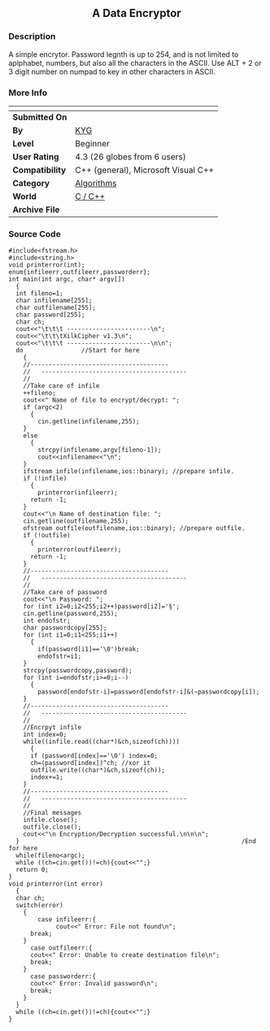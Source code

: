 ﻿<div align="center">

## A Data Encryptor


</div>

### Description

A simple encrytor. Password legnth is up to 254, and is not limited to aplphabet, numbers, but also all the characters in the ASCII. Use ALT + 2 or 3 digit number on numpad to key in other characters in ASCII.
 
### More Info
 


<span>             |<span>
---                |---
**Submitted On**   |
**By**             |[KYG](https://github.com/Planet-Source-Code/PSCIndex/blob/master/ByAuthor/kyg.md)
**Level**          |Beginner
**User Rating**    |4.3 (26 globes from 6 users)
**Compatibility**  |C\+\+ \(general\), Microsoft Visual C\+\+
**Category**       |[Algorithms](https://github.com/Planet-Source-Code/PSCIndex/blob/master/ByCategory/algorithms__3-29.md)
**World**          |[C / C\+\+](https://github.com/Planet-Source-Code/PSCIndex/blob/master/ByWorld/c-c.md)
**Archive File**   |[](https://github.com/Planet-Source-Code/kyg-a-data-encryptor__3-2991/archive/master.zip)





### Source Code

```
#include<fstream.h>
#include<string.h>
void printerror(int);
enum{infileerr,outfileerr,passworderr};
int main(int argc, char* argv[])
  {
  int fileno=1;
  char infilename[255];
  char outfilename[255];
  char password[255];
  char ch;
  cout<<"\t\t\t -----------------------\n";
  cout<<"\t\t\tXilkCipher v1.3\n";
  cout<<"\t\t\t -----------------------\n\n";
  do				//Start for here
    {
    //--------------------------------------
    //   ----------------------------------------
    //
    //Take care of infile
    ++fileno;
    cout<<" Name of file to encrypt/decrypt: ";
    if (argc<2)
      {
      	cin.getline(infilename,255);
    }
    else
      {
      	strcpy(infilename,argv[fileno-1]);
      	cout<<infilename<<"\n";
    }
    ifstream infile(infilename,ios::binary); //prepare infile.
    if (!infile)
      {
      	printerror(infileerr);
      return -1;
    }
    cout<<"\n Name of destination file: ";
    cin.getline(outfilename,255);
    ofstream outfile(outfilename,ios::binary); //prepare outfile.
    if (!outfile)
      {
      	printerror(outfileerr);
      return -1;
    }
    //--------------------------------------
    //   ----------------------------------------
    //
    //Take care of password
    cout<<"\n Password: ";
    for (int i2=0;i2<255;i2++)password[i2]='§';
    cin.getline(password,255);
    int endofstr;
    char passwordcopy[255];
    for (int i1=0;i1<255;i1++)
      {
      	if(password[i1]=='\0')break;
      	endofstr=i1;
    }
    strcpy(passwordcopy,password);
    for (int i=endofstr;i>=0;i--)
      {
      	password[endofstr-i]=password[endofstr-i]&(~passwordcopy[i]);
    }
    //--------------------------------------
    //   ----------------------------------------
    //
    //Encrpyt infile
    int index=0;
    while((infile.read((char*)&ch,sizeof(ch))))
      {
      if (password[index]=='\0') index=0;
      ch=(password[index])^ch; //xor it
      outfile.write((char*)&ch,sizeof(ch));
      index+=1;
    }
    //--------------------------------------
    //   ----------------------------------------
    //
    //Final messages
    infile.close();
    outfile.close();
    cout<<"\n Encryption/Decryption successful.\n\n\n";
  }																/End for here
  while(fileno<argc);
  while ((ch=cin.get())!=ch){cout<<"";}
  return 0;
}
void printerror(int error)
  {
  char ch;
  switch(error)
    {
      	case infileerr:{
      		 cout<<" Error: File not found\n";
      break;
    }
      case outfileerr:{
      cout<<" Error: Unable to create destination file\n";
      break;
    }
      case passworderr:{
      cout<<" Error: Invalid password\n";
      break;
    }
  }
  while ((ch=cin.get())!=ch){cout<<"";}
}
```

